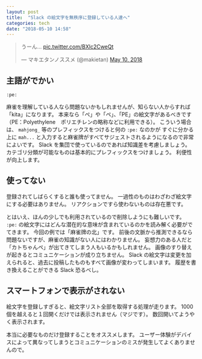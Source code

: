 ```yaml
---
layout: post
title:  "Slack の絵文字を無秩序に登録している人達へ"
categories: tech
date: "2018-05-10 14:58"
---
```


<blockquote class="twitter-tweet  tw-align-center" data-partner="tweetdeck"><p lang="ja" dir="ltr">うーん... <a href="https://t.co/BXlc2CweQt">pic.twitter.com/BXlc2CweQt</a></p>&mdash; マキエタンノススメ (@makietan) <a href="https://twitter.com/makietan/status/994458464469467137?ref_src=twsrc%5Etfw">May 10, 2018</a></blockquote>
<script async src="https://platform.twitter.com/widgets.js" charset="utf-8"></script>

## 主語がでかい

`:pe:`

麻雀を理解している人なら問題ないかもしれませんが、知らない人からすれば「kita」になります。
本来なら「ぺ」や「ペ」、「PE」の絵文字があるべきです（PE：Polyethylene　ポリエチレンの略称などに利用できる）。
こういう場合は、 `mahjong_` 等のプレフィックスをつけると何の `:pe:` なのかが
すぐに分かる上に `mah...` と入力すると麻雀牌がすべてサジェストされるようになるので非常によいです。
Slack を集団で使っているのであれば知識差を考慮しましょう。
カテゴリ分類が可能なものは基本的にプレフィックスをつけましょう。
利便性が向上します。

## 使ってない

登録されてしばらくすると誰も使ってません。
一過性のものはわざわざ絵文字にする必要はありません。
リアクションですら使わないものは存在悪です。

とはいえ、ほんの少しでも利用されているので削除しようにも難しいです。
`:pe:` の絵文字にはどんな潜在的な意味が含まれているのかを読み解く必要がでてきます。
今回の例では「麻雀牌の北」です。
前後の文脈から推測できるなら問題ないですが、麻雀の知識がない人にはわかりません。
妄想力のある人だと「カトちゃんペ」が出てきてしまう人もいるかもしれません。
画像のすり替えが起きるとコミュニケーションが成り立ちません。
Slack の絵文字は変更を加えられると、過去に投稿したものもすべて画像が変わってしまいます。
履歴を書き換えることができる Slack 恐るべし。

## スマートフォンで表示がされない

絵文字を登録しすぎると、絵文字リスト全部を取得する処理が走ります。
1000個を越えると１回開くだけでは表示されません（マジです）。
数回開いてようやく表示されます。

本当に必要なものだけ登録することをオススメします。
ユーザー体験がデバイスによって異なってしまうとコミュニケーションのミスが発生してよくありませんので。
